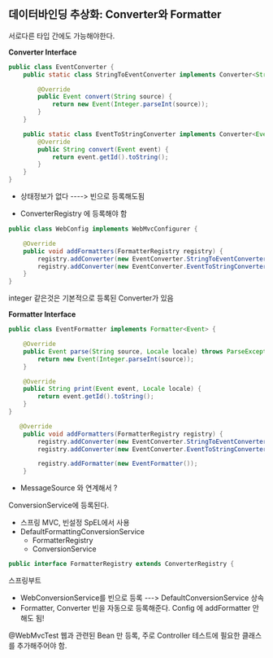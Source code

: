 ## 데이터바인딩 추상화: Converter와 Formatter

서로다른 타입 간에도 가능해야한다.

**Converter Interface**

```java
public class EventConverter {
    public static class StringToEventConverter implements Converter<String, Event>{

        @Override
        public Event convert(String source) {
            return new Event(Integer.parseInt(source));
        }
    }

    public static class EventToStringConverter implements Converter<Event, String>{
        @Override
        public String convert(Event event) {
            return event.getId().toString();
        }
    }
}
```

-  상태정보가 없다 ----> 빈으로 등록해도됨

- ConverterRegistry 에 등록해야 함

```java
public class WebConfig implements WebMvcConfigurer {

    @Override
    public void addFormatters(FormatterRegistry registry) {
        registry.addConverter(new EventConverter.StringToEventConverter());
        registry.addConverter(new EventConverter.EventToStringConverter());
    }
}
```

integer 같은것은 기본적으로 등록된 Converter가 있음


**Formatter Interface**

```java
public class EventFormatter implements Formatter<Event> {

    @Override
    public Event parse(String source, Locale locale) throws ParseException { // 기본적으로 Local 정보를 가져옴
        return new Event(Integer.parseInt(source));
    }

    @Override
    public String print(Event event, Locale locale) {
        return event.getId().toString();
    }
}
```

```java
   @Override
    public void addFormatters(FormatterRegistry registry) {
        registry.addConverter(new EventConverter.StringToEventConverter());
        registry.addConverter(new EventConverter.EventToStringConverter());

        registry.addFormatter(new EventFormatter());
    }
```

+ MessageSource 와 연계해서 ? 


ConversionService에 등록된다. 
- 스프링 MVC, 빈설정  SpEL에서 사용
- DefaultFormattingConversionService
    - FormatterRegistry
    - ConversionService
    
```java
public interface FormatterRegistry extends ConverterRegistry {
```

스프링부트
 - WebConversionService를 빈으로 등록 ---> DefaultConversionService 상속
 - Formatter, Converter 빈을 자동으로 등록해준다. Config 에 addFormatter 안해도 됨! 
 
 @WebMvcTest 
 웹과 관련된 Bean 만 등록, 주로 Controller
 테스트에 필요한 클래스를 추가해주어야 함.